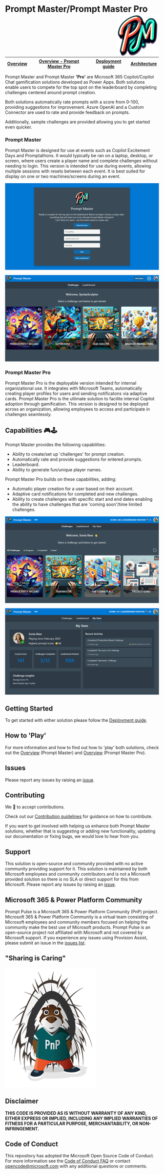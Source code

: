 # Prompt Master/Prompt Master Pro <img align="right" width="140" height="140" src="https://github.com/pnp/prompt-master/blob/main/Documentation/Images/prompt-master-logo.png"> 

| [Overview](/Documentation/Overview.md) | [Overview - Prompt Master Pro](/Documentation/Overview-PMPro.md) | [Deployment guide](/Documentation/Deployment-guide.md) | [Architecture](/Documentation/Architecture.md)
| ---- | ---- | ---- | ----

Prompt Master and Prompt Master **'Pro'** are Microsoft 365 Copilot/Copilot Chat gamification solutions developed as Power Apps. Both solutions enable users to compete for the top spot on the leaderboard by completing challenges centered around prompt creation.

Both solutions automatically rate prompts with a score from 0-100, providing suggestions for improvement. Azure OpenAI and a Custom Connector are used to rate and provide feedback on prompts.

Additionally, sample challenges are provided allowing you to get started even quicker.

### Prompt Master

Prompt Master is designed for use at events such as Copilot Excitement Days and Promptathons. It would typically be ran on a laptop, desktop, or screen, where users create a player name and complete challenges without needing to login. This version is intended for use during events, allowing multiple sessions with resets between each event. It is best suited for display on one or two machines/screens during an event.

<img src="https://github.com/pnp/prompt-master/blob/main/Documentation/Images/promptmaster-start-screenshot.png?raw=true" alt="Prompt Master Start Screenshot"><br/>

<img src="https://github.com/pnp/prompt-master/blob/main/Documentation/Images/promptmaster-challenges-screenshot.png?raw=true" alt="Prompt Master Challenges Screenshot"><br/>

### Prompt Master Pro

Prompt Master Pro is the deployable version intended for internal organizational use. It integrates with Microsoft Teams, automatically creating player profiles for users and sending notificatons via adaptive cards. Prompt Master Pro is the ultimate solution to facilite internal Copilot adoption through gamification. This version is designed to be deployed across an organization, allowing employees to access and participate in challenges seamlessly.

## Capabilities 🎮🕹️

Prompt Master provides the following capabilities:

- Ability to create/set up 'challenges' for prompt creation.
- Automatically rate and provide suggestions for entered prompts.
- Leaderboard.
- Ability to generate fun/unique player names.

Prompt Master Pro builds on these capabilities, adding:

- Automatic player creation for a user based on their account.
- Adaptive card notifications for completed and new challenges.
- Ability to create challenges with specific start and end dates enabling the ability to have challenges that are 'coming soon'/time limited challenges.

<img src="https://github.com/pnp/prompt-master/blob/main/Documentation/Images/promptmasterpro-challenges-screenshot.png?raw=true" alt="Prompt Master Pro Challenges Screenshot"><br/>

<img src="https://github.com/pnp/prompt-master/blob/main/Documentation/Images/promptmasterpro-stats-screenshot.png?raw=true" alt="Prompt Master Pro My Stats Screenshot"><br/>


## Getting Started

To get started with either solution please follow the [Deployment guide](Documentation/Deployment-guide.md). 

## How to 'Play'

For more information and how to find out how to 'play' both solutions, check out the [Overview](Documentation/Overview.md) (Prompt Master) and  [Overview](Documentation/Overview-PMPro.md) (Prompt Master Pro).

## Issues

Please report any issues by raising an [issue](https://github.com/pnp/prompt-master/issues/new/choose).

## Contributing

We 💖 to accept contributions.

Check out our [Contribution guidelines](/CONTRIBUTING.md) for guidance on how to contribute. 

If you want to get involved with helping us enhance both Prompt Master solutions, whether that is suggesting or adding new functionality, updating our documentation or fixing bugs, we would love to hear from you.

## Support

This solution is open-source and community provided with no active community providing support for it. This solution is maintained by both Microsoft employees and community contributors and is not a Microsoft provided solution so there is no SLA or direct support for this from Microsoft. Please report any issues by raising an [issue](https://github.com/pnp/prompt-master/issues/new/choose).

## Microsoft 365 & Power Platform Community

Prompt Pulse is a Microsoft 365 & Power Platform Community (PnP) project. Microsoft 365 & Power Platform Community is a virtual team consisting of Microsoft employees and community members focused on helping the community make the best use of Microsoft products. Prompt Pulse is an open-source project not affiliated with Microsoft and not covered by Microsoft support. If you experience any issues using Provision Assist, please submit an issue in the [issues list](https://github.com/pnp/prompt-master/issues).

## "Sharing is Caring"

![Parker PnP](./Documentation/Images/parker-pnp.png)

## Disclaimer

**THIS CODE IS PROVIDED AS IS WITHOUT WARRANTY OF ANY KIND, EITHER EXPRESS OR IMPLIED, INCLUDING ANY IMPLIED WARRANTIES OF FITNESS FOR A PARTICULAR PURPOSE, MERCHANTABILITY, OR NON-INFRINGEMENT.**

## Code of Conduct

This repository has adopted the Microsoft Open Source Code of Conduct. For more information see the [Code of Conduct FAQ](https://opensource.microsoft.com/codeofconduct/faq/) or contact opencode@microsoft.com with any additional questions or comments.
